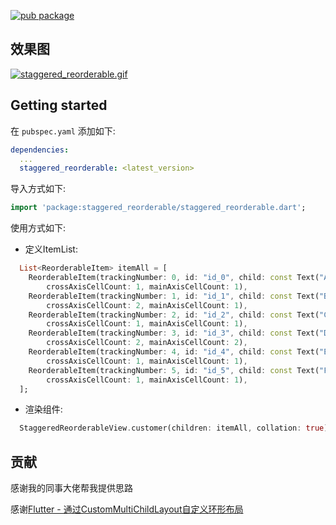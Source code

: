 [![pub package](https://img.shields.io/pub/v/staggered_reorderable.svg)](https://pub.dartlang.org/packages/staggered_reorderable)

## 效果图

[![staggered_reorderable.gif](https://s1.ax1x.com/2022/05/08/OlfKoT.gif)](https://imgtu.com/i/OlfKoT)

## Getting started

在 `pubspec.yaml` 添加如下:

```yaml
dependencies:
  ...
  staggered_reorderable: <latest_version>
```

导入方式如下:

```dart
import 'package:staggered_reorderable/staggered_reorderable.dart';
```

使用方式如下:

- 定义ItemList:

```dart
  List<ReorderableItem> itemAll = [
    ReorderableItem(trackingNumber: 0, id: "id_0", child: const Text("A"),
        crossAxisCellCount: 1, mainAxisCellCount: 1),
    ReorderableItem(trackingNumber: 1, id: "id_1", child: const Text("B"),
        crossAxisCellCount: 2, mainAxisCellCount: 1),
    ReorderableItem(trackingNumber: 2, id: "id_2", child: const Text("C"),
        crossAxisCellCount: 1, mainAxisCellCount: 1),
    ReorderableItem(trackingNumber: 3, id: "id_3", child: const Text("D"),
        crossAxisCellCount: 2, mainAxisCellCount: 2),
    ReorderableItem(trackingNumber: 4, id: "id_4", child: const Text("E"),
        crossAxisCellCount: 1, mainAxisCellCount: 1),
    ReorderableItem(trackingNumber: 5, id: "id_5", child: const Text("F"),
        crossAxisCellCount: 1, mainAxisCellCount: 1),
  ];
```

- 渲染组件:

```dart
  StaggeredReorderableView.customer(children: itemAll, collation: true)
```

## 贡献

感谢我的同事大佬帮我提供思路

感谢[Flutter - 通过CustomMultiChildLayout自定义环形布局](https://juejin.cn/post/7028084846895300638)

